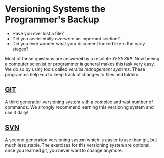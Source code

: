 Versioning Systems the Programmer's Backup
==========================================

- Have you ever lost a file? 
- Did you accidentally overwrite an important section?
- Did you ever wonder what your document looked like in the early stages?

Most of these questions are answered by a resolute *YESS SIR!*. Now beeing a
computer scientist or programmer in general makes this task very easy. We do
so by using tools called *version management systems*. These programms help
you to keep track of changes to files and folders. 

[GIT](http://git-scm.org)
------------------------
A third generation versioning system with a complex and vast number of
commands. We strongly recommend learning this versioning system and use it
daily!

[SVN](http://subversion.org)
----------------------------
A second generation versioning system which is easier to use than git, but
much less stable. 
The exercises for this versioning system are optional, once you learned git,
you never want to change anymore.


